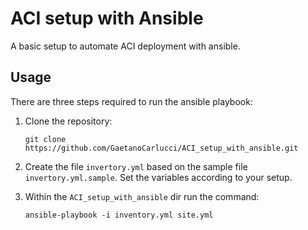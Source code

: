 # ACI setup with Ansible
A basic setup to automate ACI deployment with ansible.

## Usage

There are three steps required to run the ansible playbook:

 1. Clone the repository:
    
        git clone https://github.com/GaetanoCarlucci/ACI_setup_with_ansible.git

 2. Create the file `invertory.yml` based on the sample file `invertory.yml.sample`. Set the variables according to your setup.

 3. Within the `ACI_setup_with_ansible` dir run the command:
 
        ansible-playbook -i inventory.yml site.yml




